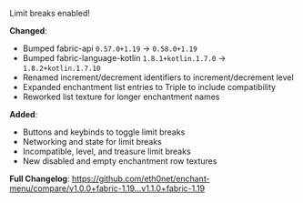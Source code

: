 Limit breaks enabled!

**Changed**:
- Bumped fabric-api `0.57.0+1.19` -> `0.58.0+1.19`
- Bumped fabric-language-kotlin `1.8.1+kotlin.1.7.0` -> `1.8.2+kotlin.1.7.10`
- Renamed increment/decrement identifiers to increment/decrement level
- Expanded enchantment list entries to Triple to include compatibility
- Reworked list texture for longer enchantment names

**Added**:
- Buttons and keybinds to toggle limit breaks
- Networking and state for limit breaks
- Incompatible, level, and treasure limit breaks
- New disabled and empty enchantment row textures

**Full Changelog**: https://github.com/eth0net/enchant-menu/compare/v1.0.0+fabric-1.19...v1.1.0+fabric-1.19
